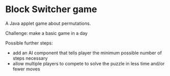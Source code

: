 Block Switcher game
==============

A Java applet game about permutations.

Challenge: make a basic game in a day

Possible further steps:
- add an AI component that tells player the minimum possible number of steps necessary
- allow multiple players to compete to solve the puzzle in less time and/or fewer moves